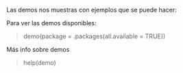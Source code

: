 Las demos nos muestras con ejemplos que se puede hacer:

Para ver las demos disponibles:
> demo(package = .packages(all.available = TRUE))

Más info sobre demos
> help(demo)
